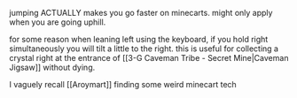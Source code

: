 jumping ACTUALLY makes you go faster on minecarts. might only apply when you are going uphill.

for some reason when leaning left using the keyboard, if you hold right simultaneously you will tilt a little to the right. this is useful for collecting a crystal right at the entrance of [[3-G Caveman Tribe - Secret Mine|Caveman Jigsaw]] without dying.

I vaguely recall [[Aroymart]] finding some weird minecart tech